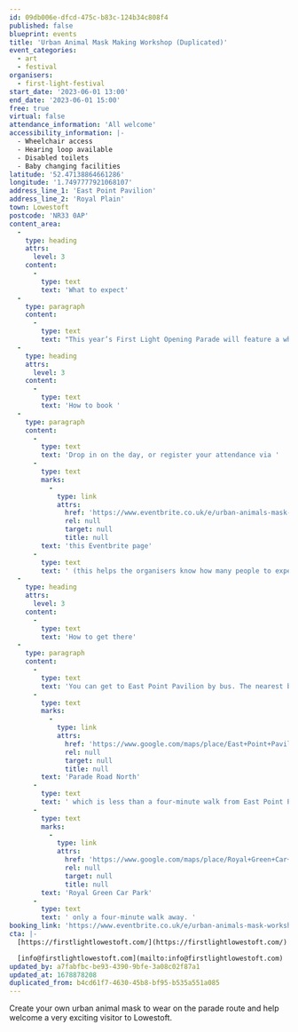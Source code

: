 ```yaml
---
id: 09db006e-dfcd-475c-b83c-124b34c808f4
published: false
blueprint: events
title: 'Urban Animal Mask Making Workshop (Duplicated)'
event_categories:
  - art
  - festival
organisers:
  - first-light-festival
start_date: '2023-06-01 13:00'
end_date: '2023-06-01 15:00'
free: true
virtual: false
attendance_information: 'All welcome'
accessibility_information: |-
  - Wheelchair access
  - Hearing loop available
  - Disabled toilets
  - Baby changing facilities
latitude: '52.47138864661286'
longitude: '1.7497777921068107'
address_line_1: 'East Point Pavilion'
address_line_2: 'Royal Plain'
town: Lowestoft
postcode: 'NR33 0AP'
content_area:
  -
    type: heading
    attrs:
      level: 3
    content:
      -
        type: text
        text: 'What to expect'
  -
    type: paragraph
    content:
      -
        type: text
        text: "This year’s First Light Opening Parade will feature a whole host of Lowestoft’s native urban animals, so you're invited to come down to East Point Pavilion to make your own masks and get in the parade spirit! Free and with materials supplied – all welcome!"
  -
    type: heading
    attrs:
      level: 3
    content:
      -
        type: text
        text: 'How to book '
  -
    type: paragraph
    content:
      -
        type: text
        text: 'Drop in on the day, or register your attendance via '
      -
        type: text
        marks:
          -
            type: link
            attrs:
              href: 'https://www.eventbrite.co.uk/e/urban-animals-mask-workshop-tickets-579431604527'
              rel: null
              target: null
              title: null
        text: 'this Eventbrite page'
      -
        type: text
        text: ' (this helps the organisers know how many people to expect).'
  -
    type: heading
    attrs:
      level: 3
    content:
      -
        type: text
        text: 'How to get there'
  -
    type: paragraph
    content:
      -
        type: text
        text: 'You can get to East Point Pavilion by bus. The nearest bus stop is on '
      -
        type: text
        marks:
          -
            type: link
            attrs:
              href: 'https://www.google.com/maps/place/East+Point+Pavilion/@52.4715229,1.7490572,20.58z/data=!4m6!3m5!1s0x47da1a5ea4943559:0x6ac07ef50efb6b11!8m2!3d52.471546!4d1.748926!16s%2Fg%2F1tgdbpgb'
              rel: null
              target: null
              title: null
        text: 'Parade Road North'
      -
        type: text
        text: ' which is less than a four-minute walk from East Point Pavilion. There is a selection of buses which connect the East Point Pavilion to the town centre for example, No X2, X22 and 109. The closest parking is '
      -
        type: text
        marks:
          -
            type: link
            attrs:
              href: 'https://www.google.com/maps/place/Royal+Green+Car+Park/@52.4712967,1.7484593,17.62z/data=!4m6!3m5!1s0x47da1bab6caafbd3:0x4fef3e212e405f96!8m2!3d52.4704793!4d1.7484063!16s%2Fg%2F11frp96syg'
              rel: null
              target: null
              title: null
        text: 'Royal Green Car Park'
      -
        type: text
        text: ' only a four-minute walk away. '
booking_link: 'https://www.eventbrite.co.uk/e/urban-animals-mask-workshop-tickets-579431604527'
cta: |-
  [https://firstlightlowestoft.com/](https://firstlightlowestoft.com/)

  [info@firstlightlowestoft.com](mailto:info@firstlightlowestoft.com)
updated_by: a7fabfbc-be93-4390-9bfe-3a08c02f87a1
updated_at: 1678878208
duplicated_from: b4cd61f7-4630-45b8-bf95-b535a551a085
---
```

Create your own urban animal mask to wear on the parade route and help welcome a very exciting visitor to Lowestoft.